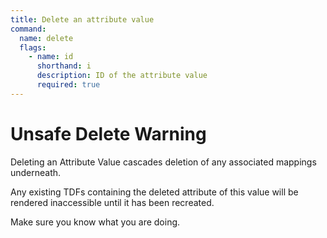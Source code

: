 ```yaml
---
title: Delete an attribute value
command:
  name: delete
  flags:
    - name: id
      shorthand: i
      description: ID of the attribute value
      required: true
---
```


# Unsafe Delete Warning

Deleting an Attribute Value cascades deletion of any associated mappings underneath.

Any existing TDFs containing the deleted attribute of this value will be rendered inaccessible until it has been recreated.

Make sure you know what you are doing.
